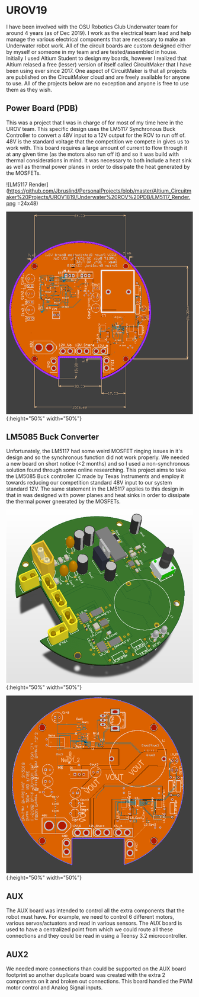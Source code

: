 #	UROV19

I have been involved with the OSU Robotics Club Underwater team for around 4 years (as of Dec 2019). I work 
as the electrical team lead and help manage the various electrical components that are necessary to make an Underwater 
robot work. All of the circuit boards are custom designed either by myself or someone in my team and are tested/assembled 
in house. Initially I used Altium Student to design my boards, however I realized that Altium relased a free (lesser) version of 
itself called CircuitMaker that I have been using ever since 2017. One aspect of CircuitMaker is that all projects are 
published on the CircuitMaker cloud and are freely available for anyone to use. All of the projects below 
are no exception and anyone is free to use them as they wish. 

## Power Board (PDB)

This was a project that I was in charge of for most of my time here in the UROV team. This specific design 
uses the LM5117 Synchronous Buck Controller to convert a 48V input to a 12V output for the ROV to run off of. 
48V is the standard voltage that the competition we compete in gives us to work with. This board requires 
a large amount of current to flow through it at any given time (as the motors also run off it) and so 
it was build with thermal considerations in mind. It was necessary to both include a heat sink as well as 
thermal power planes in order to dissipate the heat generated by the MOSFETs. 

![LM5117 Render](https://github.com/Jbruslind/PersonalProjects/blob/master/Altium_Circuitmaker%20Projects/UROV1819/Underwater%20ROV%20PDB/LM5117_Render.png =24x48)

![LM5117 Traces](https://github.com/Jbruslind/PersonalProjects/blob/master/Altium_Circuitmaker%20Projects/UROV1819/Underwater%20ROV%20PDB/LM5117_Traces.png){:height="50%" width="50%"}

##	LM5085 Buck Converter
Unfortunately, the LM5117 had some weird MOSFET ringing issues in it's design and so the synchronous function 
did not work properly. We needed a new board on short notice (<2 months) and so I used a non-synchronous 
solution found through some online researching.  This project aims to take the LM5085 
Buck controller IC made by Texas Instruments and employ it towards reducing our competition standard 
48V input to our system standard 12V. The same statement in the LM5117 applies to this design in that 
in was designed with power planes and heat sinks in order to dissipate the thermal power gneerated by the MOSFETs. 

![LM5085 Render](https://github.com/Jbruslind/PersonalProjects/blob/master/Altium_Circuitmaker%20Projects/UROV1819/UROV1819-Backup_LM5085/LM5085_render.png){:height="50%" width="50%"}

![LM5085 Traces](https://github.com/Jbruslind/PersonalProjects/blob/master/Altium_Circuitmaker%20Projects/UROV1819/UROV1819-Backup_LM5085/LM5085_Traces.png){:height="50%" width="50%"}
 

##	AUX

The AUX board was intended to control all the extra components that the robot must have. 
For example, we need to control 6 different motors, various servos/actuators and read in various sensors. 
The AUX board is used to have a centralized point from which we could route all these connections and they 
could be read in using a Teensy 3.2 microcontroller. 

##	AUX2

We needed more connections than could be supported on the AUX board footprint so another duplicate 
board was created with the extra 2 components on it and broken out connections. This board handled 
the PWM motor control and Analog Signal inputs. 